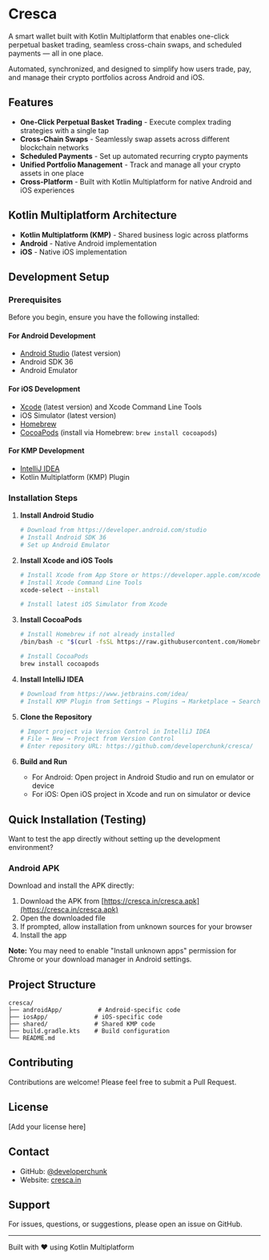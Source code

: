 # Cresca

A smart wallet built with Kotlin Multiplatform that enables one-click perpetual basket trading, seamless cross-chain swaps, and scheduled payments — all in one place.

Automated, synchronized, and designed to simplify how users trade, pay, and manage their crypto portfolios across Android and iOS.

## Features

- **One-Click Perpetual Basket Trading** - Execute complex trading strategies with a single tap
- **Cross-Chain Swaps** - Seamlessly swap assets across different blockchain networks
- **Scheduled Payments** - Set up automated recurring crypto payments
- **Unified Portfolio Management** - Track and manage all your crypto assets in one place
- **Cross-Platform** - Built with Kotlin Multiplatform for native Android and iOS experiences

## Kotlin Multiplatform Architecture

- **Kotlin Multiplatform (KMP)** - Shared business logic across platforms
- **Android** - Native Android implementation
- **iOS** - Native iOS implementation

## Development Setup

### Prerequisites

Before you begin, ensure you have the following installed:

#### For Android Development
- [Android Studio](https://developer.android.com/studio) (latest version)
- Android SDK 36
- Android Emulator

#### For iOS Development
- [Xcode](https://developer.apple.com/xcode/) (latest version) and Xcode Command Line Tools
- iOS Simulator (latest version)
- [Homebrew](https://brew.sh/)
- [CocoaPods](https://cocoapods.org/) (install via Homebrew: `brew install cocoapods`)

#### For KMP Development
- [IntelliJ IDEA](https://www.jetbrains.com/idea/)
- Kotlin Multiplatform (KMP) Plugin

### Installation Steps

1. **Install Android Studio**
   ```bash
   # Download from https://developer.android.com/studio
   # Install Android SDK 36
   # Set up Android Emulator
   ```

2. **Install Xcode and iOS Tools**
   ```bash
   # Install Xcode from App Store or https://developer.apple.com/xcode/
   # Install Xcode Command Line Tools
   xcode-select --install

   # Install latest iOS Simulator from Xcode
   ```

3. **Install CocoaPods**
   ```bash
   # Install Homebrew if not already installed
   /bin/bash -c "$(curl -fsSL https://raw.githubusercontent.com/Homebrew/install/HEAD/install.sh)"

   # Install CocoaPods
   brew install cocoapods
   ```

4. **Install IntelliJ IDEA**
   ```bash
   # Download from https://www.jetbrains.com/idea/
   # Install KMP Plugin from Settings → Plugins → Marketplace → Search "Kotlin Multiplatform"
   ```

5. **Clone the Repository**
   ```bash
   # Import project via Version Control in IntelliJ IDEA
   # File → New → Project from Version Control
   # Enter repository URL: https://github.com/developerchunk/cresca/
   ```

6. **Build and Run**
    - For Android: Open project in Android Studio and run on emulator or device
    - For iOS: Open iOS project in Xcode and run on simulator or device

## Quick Installation (Testing)

Want to test the app directly without setting up the development environment?

### Android APK

Download and install the APK directly:

1. Download the APK from [https://cresca.in/cresca.apk](https://cresca.in/cresca.apk)
2. Open the downloaded file
3. If prompted, allow installation from unknown sources for your browser
4. Install the app

**Note:** You may need to enable "Install unknown apps" permission for Chrome or your download manager in Android settings.

## Project Structure

```
cresca/
├── androidApp/          # Android-specific code
├── iosApp/             # iOS-specific code
├── shared/             # Shared KMP code
├── build.gradle.kts    # Build configuration
└── README.md
```

## Contributing

Contributions are welcome! Please feel free to submit a Pull Request.

## License

[Add your license here]

## Contact

- GitHub: [@developerchunk](https://github.com/developerchunk)
- Website: [cresca.in](https://cresca.in)

## Support

For issues, questions, or suggestions, please open an issue on GitHub.

---

Built with ❤️ using Kotlin Multiplatform


